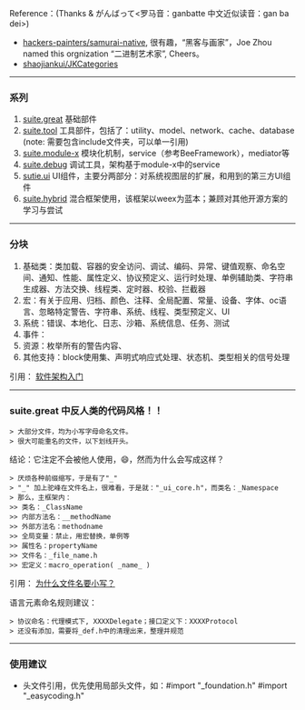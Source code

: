 Reference：(Thanks & がんばって<罗马音：ganbatte 中文近似读音：gan ba dei>)

* [hackers-painters/samurai-native](https://github.com/hackers-painters/samurai-native), 很有趣，“黑客与画家”，Joe Zhou named this orgnization “二进制艺术家”, Cheers。
* [shaojiankui/JKCategories](https://github.com/shaojiankui/JKCategories)

----------
### 系列

1. [suite.great](https://github.com/BinaryArtists/suite.great)
	基础部件
2. [suite.tool](https://github.com/BinaryArtists/suite.tool)
	工具部件，包括了：utility、model、network、cache、database
	(note: 需要包含include文件夹，可以单一引用)
3. [suite.module-x](https://github.com/BinaryArtists/suite.module-x)
	模块化机制，service（参考BeeFramework），mediator等
4. [suite.debug](https://github.com/BinaryArtists/suite.debug)
	调试工具，架构基于module-x中的service
6. [sutie.ui](https://github.com/BinaryArtists/suite.ui)
	UI组件，主要分两部分：对系统视图层的扩展，和用到的第三方UI组件
7. [suite.hybrid](https://github.com/BinaryArtists/suite.hybrid)
	混合框架使用，该框架以weex为蓝本；兼顾对其他开源方案的学习与尝试

----------
### 分块

1. 基础类：类加载、容器的安全访问、调试、编码、异常、键值观察、命名空间、通知、性能、属性定义、协议预定义、运行时处理、单例辅助类、字符串生成器、方法交换、线程类、定时器、校验、拦截器
2. 宏：有关于应用、归档、颜色、注释、全局配置、常量、设备、字体、oc语言、忽略特定警告、字符串、系统、线程、类型预定义、UI
3. 系统：错误、本地化、日志、沙箱、系统信息、任务、测试
4. 事件：
5. 资源：枚举所有的警告内容、
6. 其他支持：block使用集、声明式响应式处理、状态机、类型相关的信号处理

引用：
	[软件架构入门](http://www.ruanyifeng.com/blog/2016/09/software-architecture.html)

----------
### suite.great 中反人类的代码风格！！

	> 大部分文件，均为小写字母命名文件。
	> 很大可能重名的文件，以下划线开头。

结论：它注定不会被他人使用，😄，然而为什么会写成这样？

	> 厌烦各种前缀缩写，于是有了"_"
	> "_" 加上驼峰在文件名上，很难看，于是就："_ui_core.h"，而类名：_Namespace
    > 那么，主框架内：
    >> 类名：_ClassName
    >> 内部方法名：__methodName
    >> 外部方法名：methodname
    >> 全局变量：禁止，用宏替换，单例等
    >> 属性名：propertyName
    >> 文件名：_file_name.h
    >> 宏定义：macro_operation( _name_ )

引用：
	[为什么文件名要小写？](http://www.ruanyifeng.com/blog/2017/02/filename-should-be-lowercase.html)

语言元素命名规则建议：

    > 协议命名：代理模式下, XXXXDelegate；接口定义下：XXXXProtocol
    > 还没有添加，需要将_def.h中的清理出来，整理并规范

----------
### 使用建议

*	头文件引用，优先使用局部头文件，如：#import "_foundation.h" #import "_easycoding.h"
